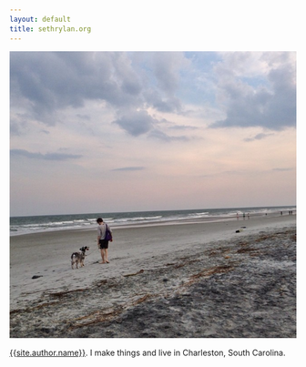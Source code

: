 ```yaml
---
layout: default
title: sethrylan.org
---
```


![](/images/beachy.jpg)

[{{site.author.name}}]({{site.author.email}}). I make things and live in Charleston, South Carolina.
